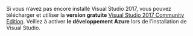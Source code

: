 Si vous n’avez pas encore installé Visual Studio 2017, vous pouvez télécharger et utiliser la **version gratuite** 
[ Visual Studio 2017 Community Edition](https://www.visualstudio.com/downloads/). Veillez à activer **le développement Azure** lors de l’installation de Visual Studio.
